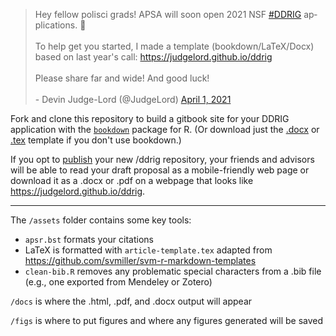 <blockquote class="twitter-tweet"><p lang="en" dir="ltr">Hey fellow polisci grads! APSA will soon open 2021 NSF <a href="https://twitter.com/hashtag/DDRIG?src=hash&amp;ref_src=twsrc%5Etfw">#DDRIG</a> applications. 👀<br><br>To help get you started, I made a template (bookdown/LaTeX/Docx) based on last year&#39;s call: <a href="https://judgelord.github.io/ddrig">https://judgelord.github.io/ddrig</a><br><br>Please share far and wide! And good luck! <br><br> - Devin Judge-Lord (@JudgeLord) <a href="https://twitter.com/JudgeLord/status/1377712461697052673?ref_src=twsrc%5Etfw">April 1, 2021</a></blockquote> <script async src="https://platform.twitter.com/widgets.js" charset="utf-8"></script>

Fork and clone this repository to build a gitbook site for your DDRIG application with the [`bookdown`](https://bookdown.org/) package for R.  (Or download just the [.docx](https://judgelord.github.io/ddrig/app.docx) or [.tex](https://judgelord.github.io/ddrig/app.tex) template if you don't use bookdown.)

If you opt to [publish](https://github.blog/2016-08-17-simpler-github-pages-publishing/) your new /ddrig repository, your friends and advisors will be able to read your draft proposal as a mobile-friendly web page or download it as a .docx or .pdf on a webpage that looks like <https://judgelord.github.io/ddrig>.

---

The `/assets` folder contains some key tools:

- `apsr.bst` formats your citations
- LaTeX is formatted with `article-template.tex` adapted from https://github.com/svmiller/svm-r-markdown-templates
- `clean-bib.R` removes any problematic special characters from a .bib file (e.g., one exported from Mendeley or Zotero)

`/docs` is where the .html, .pdf, and .docx output will appear

`/figs` is where to put figures and where any figures generated will be saved